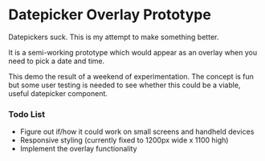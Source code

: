 # Datepicker Overlay Prototype


Datepickers suck. This is my attempt to make something better.

It is a semi-working prototype which would appear as an overlay when you need to pick a date and time.

This demo the result of a weekend of experimentation. The concept is fun but some user testing is needed to see whether this could be a viable, useful datepicker component.

### Todo List

* Figure out if/how it could work on small screens and handheld devices
* Responsive styling (currently fixed to 1200px wide x 1100 high)
* Implement the overlay functionality
